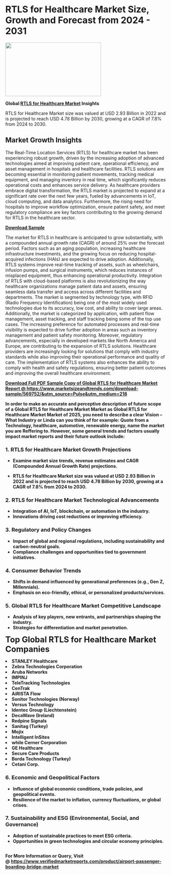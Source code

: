 <H1>RTLS for Healthcare Market Size, Growth and Forecast from 2024 - 2031</H1><img class="aligncenter size-medium wp-image-584254" src="https://thirdeyenews.in/wp-content/uploads/2024/09/Global-Market-Research-300x168.jpeg" alt="" width="300" height="168" /><p><strong>Global&nbsp;<a href="https://www.marketsizeandtrends.com/download-sample/569752/&amp;utm_source=Pulse&amp;utm_medium=218">RTLS for Healthcare Market</a> Insights</strong></p><p>RTLS for Healthcare Market size was valued at USD 2.93 Billion in 2022 and is projected to reach USD 4.78 Billion by 2030, growing at a CAGR of 7.8% from 2024 to 2030.</p><p><h2>Market Growth Insights</h2> <p>The Real-Time Location Services (RTLS) for healthcare market has been experiencing robust growth, driven by the increasing adoption of advanced technologies aimed at improving patient care, operational efficiency, and asset management in hospitals and healthcare facilities. RTLS solutions are becoming essential in monitoring patient movements, tracking medical equipment, and managing inventory in real time, which significantly reduces operational costs and enhances service delivery. As healthcare providers embrace digital transformation, the RTLS market is projected to expand at a significant rate over the next few years, fueled by advancements in IoT, cloud computing, and data analytics. Furthermore, the rising need for hospitals to improve workflow optimization, ensure patient safety, and meet regulatory compliance are key factors contributing to the growing demand for RTLS in the healthcare sector.</p> <p><strong><a href="#">Download Sample</a></strong></p> <p>The market for RTLS in healthcare is anticipated to grow substantially, with a compounded annual growth rate (CAGR) of around 25% over the forecast period. Factors such as an aging population, increasing healthcare infrastructure investments, and the growing focus on reducing hospital-acquired infections (HAIs) are expected to drive adoption. Additionally, RTLS systems improve real-time tracking of assets, such as wheelchairs, infusion pumps, and surgical instruments, which reduces instances of misplaced equipment, thus enhancing operational productivity. Integration of RTLS with cloud-based platforms is also revolutionizing the way healthcare organizations manage patient data and assets, ensuring seamless data transfer and access across different facilities and departments. The market is segmented by technology type, with RFID (Radio Frequency Identification) being one of the most widely used technologies due to its accuracy, low cost, and ability to cover large areas. Additionally, the market is categorized by application, with patient flow management, asset tracking, and staff tracking being some of the top use cases. The increasing preference for automated processes and real-time visibility is expected to drive further adoption in areas such as inventory management and patient safety monitoring. Moreover, regulatory advancements, especially in developed markets like North America and Europe, are contributing to the expansion of RTLS solutions. Healthcare providers are increasingly looking for solutions that comply with industry standards while also improving their operational performance and quality of care. The implementation of RTLS systems also enhances the ability to comply with health and safety regulations, ensuring better patient outcomes and improving the overall healthcare environment. <p><strong><a href="#"></p><p><span class=""><strong>Download Full PDF Sample Copy of Global RTLS for Healthcare Market Report</strong> @ <a href="https://www.marketsizeandtrends.com/download-sample/569752/&amp;utm_source=Pulse&amp;utm_medium=218" target="_blank">https://www.marketsizeandtrends.com/download-sample/569752/&amp;utm_source=Pulse&amp;utm_medium=218</a></span></p><p>In order to make an accurate and perceptive description of future scope of a Global&nbsp;RTLS for Healthcare Market Market as Global&nbsp;RTLS for Healthcare Market Market of 2025, you need to describe a clear Vision &ndash; What Industry or Linda can you think of for example: Quote from a Technology, healthcare, automotive, renewable energy, name the market you are Reffering to. However, some general trends and factors usually impact market reports and their future outlook include:</p><h3>1.&nbsp;<strong>RTLS for Healthcare Market Growth Projections</strong></h3><ul><li>Examine market size trends, revenue estimates and CAGR (Compounded Annual Growth Rate) projections.</li><li><p>RTLS for Healthcare Market size was valued at USD 2.93 Billion in 2022 and is projected to reach USD 4.78 Billion by 2030, growing at a CAGR of 7.8% from 2024 to 2030.</p></li></ul><h3>2.&nbsp;<strong>RTLS for Healthcare Market Technological Advancements</strong></h3><ul><li>Integration of AI, IoT, blockchain, or automation in the industry.</li><li>Innovations driving cost reductions or improving efficiency.</li></ul><h3>3.&nbsp;<strong>Regulatory and Policy Changes</strong></h3><ul><li>Impact of global and regional regulations, including sustainability and carbon-neutral goals.</li><li>Compliance challenges and opportunities tied to government initiatives.</li></ul><h3>4.&nbsp;<strong>Consumer Behavior Trends</strong></h3><ul><li>Shifts in demand influenced by generational preferences (e.g., Gen Z, Millennials).</li><li>Emphasis on eco-friendly, ethical, or personalized products/services.</li></ul><h3>5.&nbsp;<strong>Global RTLS for Healthcare Market Competitive Landscape</strong></h3><ul><li>Analysis of key players, new entrants, and partnerships shaping the industry.</li><li>Strategies for differentiation and market penetration.</li></ul><p data-pm-slice="1 1 []"><span style="color: inherit; font-family: inherit; font-size: 25px;">Top Global RTLS for Healthcare Market Companies</span></p><div class="" data-test-id=""><p><li>STANLEY Healthcare</li><li> Zebra Technologies Corporation</li><li> Aruba Networks</li><li> IMPINJ</li><li> TeleTracking Technologies</li><li> CenTrak</li><li> AiRISTA Flow</li><li> Sonitor Technologies (Norway)</li><li> Versus Technology</li><li> Identec Group (Liechtenstein)</li><li> DecaWave (Ireland)</li><li> Redpine Signals</li><li> Sanitag (Turkey)</li><li> Mojix</li><li> Intelligent InSites</li><li> while Cerner Corporation</li><li> GE Healthcare</li><li> Secure Care Products</li><li> Borda Technology (Turkey)</li><li> Cetani Corp.</li></p></div><h3>6.&nbsp;<strong>Economic and Geopolitical Factors</strong></h3><ul><li>Influence of global economic conditions, trade policies, and geopolitical events.</li><li>Resilience of the market to inflation, currency fluctuations, or global crises.</li></ul><h3>7.&nbsp;<strong>Sustainability and ESG (Environmental, Social, and Governance)</strong></h3><ul><li>Adoption of sustainable practices to meet ESG criteria.</li><li>Opportunities in green technologies and circular economy principles.</li></ul><h2><strong style="font-size: 14px;">For More Information or Query, Visit @&nbsp;</strong><a style="background-color: #ffffff; font-size: 14px;" href="https://www.marketsizeandtrends.com/report/rtls-for-healthcare-market/" target="_blank">https://www.verifiedmarketreports.com/product/airport-passenger-boarding-bridge-market</a></h2>
